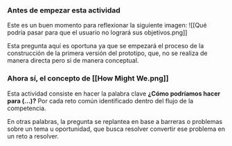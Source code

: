 ### Antes de empezar esta actividad

Este es un buen momento para reflexionar la siguiente imagen:
![[Qué podría pasar para que el usuario no logrará sus objetivos.png]]

Esta pregunta aquí es oportuna ya que se empezará el proceso de la construcción de la primera versión del prototipo, que, no se realiza de manera directa pero si de manera conceptual.

### Ahora sí, el concepto de [[How Might We.png]]
Esta actividad consiste en hacer la palabra clave **¿Cómo podríamos hacer para (...)?** Por cada reto común identificado dentro del flujo de la competencia.

En otras palabras, la pregunta se replantea en base a barreras o problemas sobre un tema u oportunidad, que busca resolver convertir ese problema en un reto a resolver.
